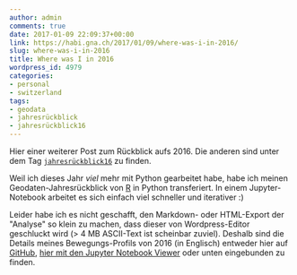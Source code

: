 ```yaml
---
author: admin
comments: true
date: 2017-01-09 22:09:37+00:00
link: https://habi.gna.ch/2017/01/09/where-was-i-in-2016/
slug: where-was-i-in-2016
title: Where was I in 2016
wordpress_id: 4979
categories:
- personal
- switzerland
tags:
- geodata
- jahresrückblick
- jahresrückblick16
---
```


Hier einer weiterer Post zum Rückblick aufs 2016. Die anderen sind unter dem Tag [`jahresrückblick16`](https://habi.gna.ch/tag/jahresruckblick16) zu finden.

Weil ich dieses Jahr _viel_ mehr mit Python gearbeitet habe, habe ich meinen Geodaten-Jahresrückblick von [R](https://github.com/habi/jahresrueckblick/blob/master/OpenPaths.Rmd) in Python transferiert. In einem Jupyter-Notebook arbeitet es sich einfach viel schneller und iterativer :)

Leider habe ich es nicht geschafft, den Markdown- oder HTML-Export der "Analyse" so klein zu machen, dass dieser von Wordpress-Editor geschluckt wird (> 4 MB ASCII-Text ist scheinbar zuviel).
Deshalb sind die Details meines Bewegungs-Profils von 2016 (in Englisch) entweder hier auf [GitHub](https://github.com/habi/jahresrueckblick/blob/master/OpenPaths.ipynb), [hier mit den Jupyter Notebook Viewer](http://nbviewer.jupyter.org/github/habi/jahresrueckblick/blob/master/OpenPaths.ipynb) oder unten eingebunden zu finden.


